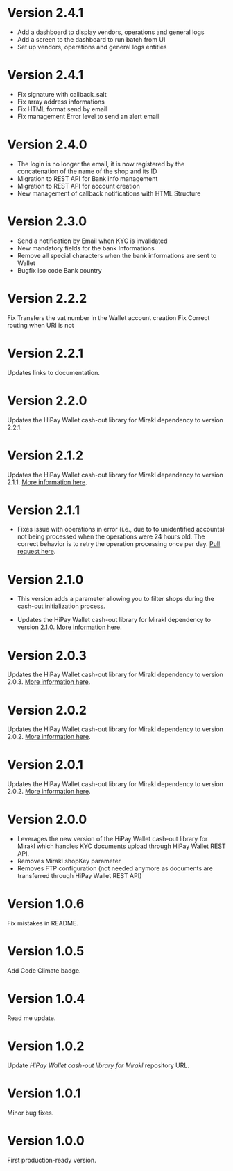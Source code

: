 # Version 2.4.1
- Add a dashboard to display vendors, operations and general logs
- Add a screen to the dashboard to run batch from UI
- Set up vendors, operations and general logs entities

# Version 2.4.1
- Fix signature with callback_salt
- Fix array address informations
- Fix HTML format send by email
- Fix management Error level to send an alert email

# Version 2.4.0

- The login is no longer the email, it is now registered by the concatenation of the name of the shop and its ID
- Migration to REST API for Bank info management 
- Migration to REST API for account creation
- New management of callback notifications with HTML Structure

# Version 2.3.0

- Send a notification by Email when KYC is invalidated
- New mandatory fields for the bank Informations
- Remove all special characters when the bank informations are sent to Wallet
- Bugfix iso code Bank country 

# Version 2.2.2

Fix Transfers the vat number in the Wallet account creation
Fix Correct routing when URI is not

# Version 2.2.1

Updates links to documentation.

# Version 2.2.0

Updates the HiPay Wallet cash-out library for Mirakl dependency to version 2.2.1.

# Version 2.1.2

Updates the HiPay Wallet cash-out library for Mirakl dependency to version 2.1.1. [More information here](https://github.com/hipay/hipay-wallet-cashout-mirakl-library/releases/tag/2.1.1).

# Version 2.1.1

- Fixes issue with operations in error (i.e., due to to unidentified accounts) not being processed when the operations were 24 hours old. The correct behavior is to retry the operation processing once per day. [Pull request here](https://github.com/hipay/hipay-wallet-cashout-mirakl-integration/pull/4).

# Version 2.1.0

- This version adds a parameter allowing you to filter shops during the cash-out initialization process.

- Updates the HiPay Wallet cash-out library for Mirakl dependency to version 2.1.0. [More information here](https://github.com/hipay/hipay-wallet-cashout-mirakl-library/releases/tag/2.1.0).

# Version 2.0.3
Updates the HiPay Wallet cash-out library for Mirakl dependency to version 2.0.3. [More information here](https://github.com/hipay/hipay-wallet-cashout-mirakl-library/releases/tag/2.0.3).

# Version 2.0.2
Updates the HiPay Wallet cash-out library for Mirakl dependency to version 2.0.2. [More information here](https://github.com/hipay/hipay-wallet-cashout-mirakl-library/releases/tag/2.0.2).

# Version 2.0.1
Updates the HiPay Wallet cash-out library for Mirakl dependency to version 2.0.2. [More information here](https://github.com/hipay/hipay-wallet-cashout-mirakl-library/releases/tag/2.0.1).

# Version 2.0.0
- Leverages the new version of the HiPay Wallet cash-out library for Mirakl which handles KYC documents upload through HiPay Wallet REST API.
- Removes Mirakl shopKey parameter
- Removes FTP configuration (not needed anymore as documents are transferred through HiPay Wallet REST API)

# Version 1.0.6
Fix mistakes in README.

# Version 1.0.5
Add Code Climate badge.

# Version 1.0.4
Read me update.

# Version 1.0.2
Update *HiPay Wallet cash-out library for Mirakl* repository URL.

# Version 1.0.1
Minor bug fixes.

# Version 1.0.0
First production-ready version.